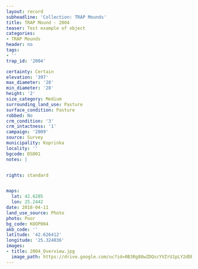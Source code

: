 ```yaml
---
layout: record
subheadline: 'Collection: TRAP Mounds'
title: TRAP Mound - 2004
teaser: Test example of object
categories:
- TRAP Mounds
header: no
tags:
- ''
trap_id: '2004'

certainty: Certain
elevation: '397'
max_diameter: '28'
min_diameter: '28'
height: '2'
size_category: Medium
surrounding_land_use: Pasture
surface_condition: Pasture
robbed: No
crm_condition: '3'
crm_intactness: '1'
campaign: '2009'
source: Survey
municipality: Koprinka
locality: ''
bgcode: DS001
notes: |


rights: standard


maps:
  lat: 42.6285
  lon: 25.2442
date: 2018-04-11
land_use_source: Photo
photo: Poor
bg_code: KOOP004
akb_code: ''
latitude: '42.626412'
longitude: '25.324036'
images:
- title: 2004_Overview.jpg
  image_path: https://drive.google.com/uc?id=0B3Rg88wZDQscYVZrU1pLY2dDbXc
---
```

